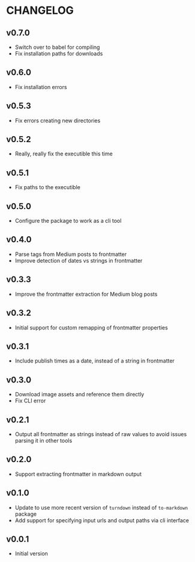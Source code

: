 # CHANGELOG

## v0.7.0 
- Switch over to babel for compiling
- Fix installation paths for downloads

## v0.6.0
- Fix installation errors

## v0.5.3
- Fix errors creating new directories

## v0.5.2
- Really, really fix the executible this time

## v0.5.1
- Fix paths to the executible

## v0.5.0
- Configure the package to work as a cli tool 

## v0.4.0
- Parse tags from Medium posts to frontmatter
- Improve detection of dates vs strings in frontmatter

## v0.3.3
- Improve the frontmatter extraction for Medium blog posts

## v0.3.2
- Initial support for custom remapping of frontmatter properties

## v0.3.1
- Include publish times as a date, instead of a string in frontmatter

## v0.3.0
- Download image assets and reference them directly
- Fix CLI error

## v0.2.1
- Output all frontmatter as strings instead of raw values to avoid issues parsing it in other tools

## v0.2.0
- Support extracting frontmatter in markdown output

## v0.1.0
- Update to use more recent version of `turndown` instead of `to-markdown` package
- Add support for specifying input urls and output paths via cli interface

## v0.0.1
- Initial version